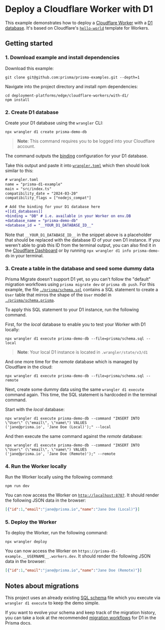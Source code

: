 # Deploy a Cloudflare Worker with D1

This example demonstrates how to deploy a [Cloudflare Worker](https://workers.cloudflare.com/) with a [D1 database](https://developers.cloudflare.com/d1/). It's based on Cloudflare's [`hello-world`](https://github.com/cloudflare/workers-sdk/tree/4fdd8987772d914cf50725e9fa8cb91a82a6870d/packages/create-cloudflare/templates/hello-world) template for Workers.

## Getting started

### 1. Download example and install dependencies

Download this example:

```
git clone git@github.com:prisma/prisma-examples.git --depth=1
```

Navigate into the project directory and install npm dependencies:

```
cd deployment-platforms/edge/cloudflare-workers/with-d1/
npm install
```

### 2. Create D1 database

Create your D1 database using the `wrangler` CLI:

```
npx wrangler d1 create prisma-demo-db
```

> **Note**: This command requires you to be logged into your Cloudflare account.

The command outputs the [binding](https://developers.cloudflare.com/workers/configuration/bindings/) configuration for your D1 database.

Take this output and paste it into [`wrangler.toml`](./wrangler.toml) which then should look similar to this:

```diff
# wrangler.toml
name = "prisma-d1-example"
main = "src/index.ts"
compatibility_date = "2024-03-20"
compatibility_flags = ["nodejs_compat"]

# Add the binding for your D1 database here
+[[d1_databases]]
+binding = "DB" # i.e. available in your Worker on env.DB
+database_name = "prisma-demo-db"
+database_id = "__YOUR_D1_DATABASE_ID__"
```

Note that `__YOUR_D1_DATABASE_ID__` in the snippet above is a placeholder that should be replaced with the database ID of your own D1 instance. If you weren't able to grab this ID from the terminal output, you can also find it in the [Cloudflare Dashboard](https://dash.cloudflare.com/) or by running `npx wrangler d1 info prisma-demo-db` in your terminal.


### 3. Create a table in the database and seed some dummy data

Prisma Migrate doesn't support D1 yet, so you can't follow the "default" migration workflows using `prisma migrate dev` or `prisma db push`. For this example, the file [`./prisma/schema.sql`](./prisma/schema.sql) contains a SQL statement to create a `User` table that mirros the shape of the `User` model in [`./prisma/schema.prisma`](./prisma/schema.prisma).

To apply this SQL statement to your D1 instance, run the following command.

First, for the _local_ database to enable you to test your Worker with D1 locally:

```
npx wrangler d1 execute prisma-demo-db --file=prisma/schema.sql --local
```

> **Note**: Your local D1 instance is located in `.wrangler/state/v3/d1`

And one more time for the _remote_ database which is managed by Cloudflare in the cloud:

```
npx wrangler d1 execute prisma-demo-db --file=prisma/schema.sql --remote
```

Next, create some dummy data using the same `wrangler d1 execute` command again. This time, the SQL statement is hardcoded in the terminal command.

Start with the _local_ database:

```
npx wrangler d1 execute prisma-demo-db --command "INSERT INTO  \"User\" (\"email\", \"name\") VALUES
('jane@prisma.io', 'Jane Doe (Local)');" --local
```

And then execute the same command against the _remote_ database:

```
npx wrangler d1 execute prisma-demo-db --command "INSERT INTO  \"User\" (\"email\", \"name\") VALUES
('jane@prisma.io', 'Jane Doe (Remote)');" --remote
```

### 4. Run the Worker locally

Run the Worker locally using the following command:

```
npm run dev
```

You can now access the Worker on [`http://localhost:8787`](http://localhost:8787). It should render the following JSON data in the browser:

```json
[{"id":1,"email":"jane@prisma.io","name":"Jane Doe (Local)"}]
```

### 5. Deploy the Worker

To deploy the Worker, run the following command:

```
npx wrangler deploy
```

You can now access the Worker on `https://prisma-d1-example.__USERNAME__.workers.dev`. It should render the following JSON data in the browser:

```json
[{"id":1,"email":"jane@prisma.io","name":"Jane Doe (Remote)"}]
```

## Notes about migrations

This project uses an already existing [SQL schema](./prisma/schema.sql) file which you execute via `wrangler d1 execute` to keep the demo simple.

If you want to evolve your schema and keep track of the migration history, you can take a look at the recommended [migration workflows](https://www.prisma.io/docs/orm/overview/databases/cloudflare-d1#migration-workflows) for D1 in the Prisma docs.
